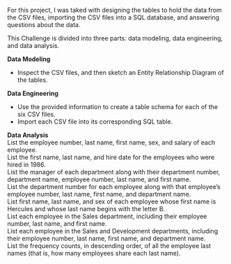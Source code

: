 For this project, I was taked with designing the tables to hold the data from the CSV files, importing the CSV files into a SQL database, and answering questions about the data. 

This Challenge is divided into three parts: data modeling, data engineering, and data analysis.

**Data Modeling**  
- Inspect the CSV files, and then sketch an Entity Relationship Diagram of the tables. 

**Data Engineering**  
-  Use the provided information to create a table schema for each of the six CSV files.
-  Import each CSV file into its corresponding SQL table.

**Data Analysis**  
List the employee number, last name, first name, sex, and salary of each employee.  
List the first name, last name, and hire date for the employees who were hired in 1986.  
List the manager of each department along with their department number, department name, employee number, last name, and first name.  
List the department number for each employee along with that employee’s employee number, last name, first name, and department name.  
List first name, last name, and sex of each employee whose first name is Hercules and whose last name begins with the letter B.  
List each employee in the Sales department, including their employee number, last name, and first name.  
List each employee in the Sales and Development departments, including their employee number, last name, first name, and department name.  
List the frequency counts, in descending order, of all the employee last names (that is, how many employees share each last name).  


